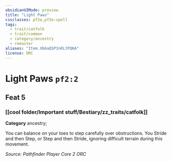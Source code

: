```yaml
---
obsidianUIMode: preview
title: "Light Paws"
cssclasses: pf2e,pf2e-spell
tags:
  - trait/catfolk
  - trait/common
  - category/ancestry
  - remaster
aliases: "Item.Xb6aQSP3nRLtPQKA"
license: ORC
---
```

# Light Paws `pf2:2`
## Feat 5
### [[cool folder/Important stuff/Bestiary/zz_traits/catfolk]]

**Category** ancestry; 




You can balance on your toes to step carefully over obstructions. You Stride and then Step, or Step and then Stride, ignoring difficult terrain during this movement.

*Source: Pathfinder Player Core 2*
*ORC*